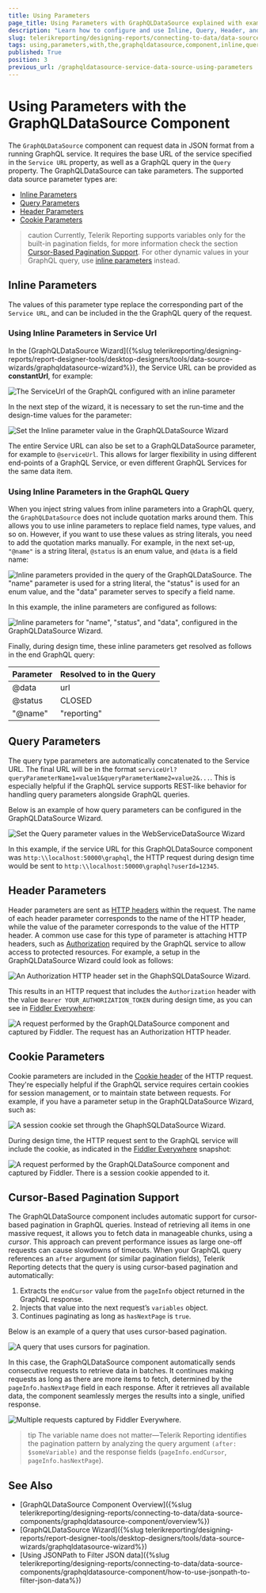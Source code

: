 ```yaml
---
title: Using Parameters
page_title: Using Parameters with GraphQLDataSource explained with examples
description: "Learn how to configure and use Inline, Query, Header, and Cookie Parameters with the GraphQLDataSource component in Telerik Reporting."
slug: telerikreporting/designing-reports/connecting-to-data/data-source-components/graphqldatasource-component/using-parameters-with-the-graphqldatasource-component
tags: using,parameters,with,the,graphqldatasource,component,inline,query,header,cookie,fiddler,configure
published: True
position: 3
previous_url: /graphqldatasource-service-data-source-using-parameters
---
```


# Using Parameters with the GraphQLDataSource Component

The `GraphQLDataSource` component can request data in JSON format from a running GraphQL service. It requires the base URL of the service specified in the `Service URL` property, as well as a GraphQL query in the `Query` property. The GraphQLDataSource can take parameters. The supported data source parameter types are:

* [Inline Parameters](#inline-parameters)
* [Query Parameters](#query-parameters)
* [Header Parameters](#header-parameters)
* [Cookie Parameters](#cookie-parameters)

>caution Currently, Telerik Reporting supports variables only for the built-in pagination fields, for more information check the section [Cursor-Based Pagination Support](#cursor-based-pagination-support).
> For other dynamic values in your GraphQL query, use [inline parameters](#inline-parameters) instead. 

## Inline Parameters

The values of this parameter type replace the corresponding part of the `Service URL`, and can be included in the the GraphQL query of the request.

### Using Inline Parameters in Service Url

In the [GraphQLDataSource Wizard]({%slug telerikreporting/designing-reports/report-designer-tools/desktop-designers/tools/data-source-wizards/graphqldatasource-wizard%}), the Service URL can be provided as __constantUrl__, for example:

![The ServiceUrl of the GraphQL configured with an inline parameter](images/GraphQLDataSourceUrl.png)

In the next step of the wizard, it is necessary to set the run-time and the design-time values for the parameter:

![Set the Inline parameter value in the GraphQLDataSource Wizard](images/GraphQLDataSourceInlineParameterEndpoint.png)

The entire Service URL can also be set to a GraphQLDataSource parameter, for example to `@serviceUrl`. This allows for larger flexibility in using different end-points of a GraphQL Service, or even different GraphQL Services for the same data item.

### Using Inline Parameters in the GraphQL Query

When you inject string values from inline parameters into a GraphQL query, the `GraphQLDataSource` does not include quotation marks around them. This allows you to use inline parameters to replace field names, type values, and so on. However, if you want to use these values as string literals, you need to add the quotation marks manually. For example, in the next set-up, `"@name"` is a string literal, `@status` is an enum value, and `@data` is a field name:

![Inline parameters provided in the query of the GraphQLDataSource. The "name" parameter is used for a string literal, the "status" is used for an enum value, and the "data" parameter serves to specify a field name.](images/GraphQLDataSourceQueryInlineParameters.png)

In this example, the inline parameters are configured as follows:

![Inline parameters for "name", "status", and "data", configured in the GraphQLDataSource Wizard.](images/GraphQLDataSourceInlineParameters.png)

Finally, during design time, these inline parameters get resolved as follows in the end GraphQL query:

| **Parameter** | **Resolved to in the Query**              |
|---------------|-------------------------------------------|
| @data         | url                                       |
| @status       | CLOSED                                    |
| "@name"       | "reporting"                               |

## Query Parameters

The query type parameters are automatically concatenated to the Service URL. The final URL will be in the format `serviceUrl?queryParameterName1=value1&queryParameterName2=value2&...`. This is especially helpful if the GraphQL service supports REST-like behavior for handling query parameters alongside GraphQL queries. 

Below is an example of how query parameters can be configured in the GraphQLDataSource Wizard.

![Set the Query parameter values in the WebServiceDataSource Wizard](images/GraphQLDataSourceQueryParameter.png)

In this example, if the service URL for this GraphQLDataSource component was `http:\\localhost:50000\graphql`, the HTTP request during design time would be sent to `http:\\localhost:50000\graphql?userId=12345`.

## Header Parameters

Header parameters are sent as [HTTP headers](https://developer.mozilla.org/en-US/docs/Web/HTTP/Headers) within the request. The name of each header parameter corresponds to the name of the HTTP header, while the value of the parameter corresponds to the value of the HTTP header. A common use case for this type of parameter is attaching HTTP headers, such as [Authorization](https://developer.mozilla.org/en-US/docs/Web/HTTP/Headers/Authorization) required by the GraphQL service to allow access to protected resources. For example, a setup in the GraphQLDataSource Wizard could look as follows:

![An Authorization HTTP header set in the GhaphSQLDataSource Wizard.](images/GraphQLDataSourceHeaderParameter.png)

This results in an HTTP request that includes the `Authorization` header with the value `Bearer YOUR_AUTHORIZATION_TOKEN` during design time, as you can see in [Fiddler Everywhere](https://www.telerik.com/fiddler/fiddler-everywhere):

![A request performed by the GraphQLDataSource component and captured by Fiddler. The request has an Authorization HTTP header.](images/AuthorizationTokenFiddlerEverywhere.png)

## Cookie Parameters

Cookie parameters are included in the [Cookie header](https://developer.mozilla.org/en-US/docs/Web/HTTP/Headers/Cookie) of the HTTP request. They're especially helpful if the GraphQL service requires certain cookies for session management, or to maintain state between requests. For example, if you have a parameter setup in the GraphQLDataSource Wizard, such as:

![A session cookie set through the GhaphSQLDataSource Wizard.](images/GraphQLDataSourceCookieParameter.png) 

During design time, the HTTP request sent to the GraphQL service will include the cookie, as indicated in the [Fiddler Everywhere](https://www.telerik.com/fiddler/fiddler-everywhere) snapshot:

![A request performed by the GraphQLDataSource component and captured by Fiddler. There is a session cookie appended to it.](images/CookieSessionFiddlerEverywhere.png)

## Cursor-Based Pagination Support

The GraphQLDataSource component includes automatic support for cursor-based pagination in GraphQL queries. Instead of retrieving all items in one massive request, it allows you to fetch data in manageable chunks, using a *cursor*. This approach can prevent performance issues as large one-off requests can cause slowdowns of timeouts. When your GraphQL query references an `after` argument (or similar pagination fields), Telerik Reporting detects that the query is using cursor-based pagination and automatically:

1. Extracts the `endCursor` value from the `pageInfo` object returned in the GraphQL response.
1. Injects that value into the next request’s `variables` object.
1. Continues paginating as long as `hasNextPage` is `true`.

Below is an example of a query that uses cursor-based pagination.

![A query that uses cursors for pagination.](images/GraphQLDataSourceQueryCursor.png)

In this case, the GraphQLDataSource component automatically sends consecutive requests to retrieve data in batches. It continues making requests as long as there are more items to fetch, determined by the `pageInfo.hasNextPage` field in each response. After it retrieves all available data, the component seamlessly merges the results into a single, unified response.

![Multiple requests captured by Fiddler Everywhere.](images/FiddlerEverywhereMultipleRequestsCursors.png)

>tip The variable name does not matter—Telerik Reporting identifies the pagination pattern by analyzing the query argument `(after: $someVariable)` and the response fields (`pageInfo.endCursor`, `pageInfo.hasNextPage`).

## See Also

* [GraphQLDataSource Component Overview]({%slug telerikreporting/designing-reports/connecting-to-data/data-source-components/graphqldatasource-component/overview%})
* [GraphQLDataSource Wizard]({%slug telerikreporting/designing-reports/report-designer-tools/desktop-designers/tools/data-source-wizards/graphqldatasource-wizard%})
* [Using JSONPath to Filter JSON data]({%slug telerikreporting/designing-reports/connecting-to-data/data-source-components/graphqldatasource-component/how-to-use-jsonpath-to-filter-json-data%})